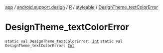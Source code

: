 [app](../../../index.md) / [android.support.design](../../index.md) / [R](../index.md) / [styleable](index.md) / [DesignTheme_textColorError](.)

# DesignTheme_textColorError

`static val DesignTheme_textColorError: `[`Int`](https://kotlinlang.org/api/latest/jvm/stdlib/kotlin/-int/index.html)
`static val DesignTheme_textColorError: `[`Int`](https://kotlinlang.org/api/latest/jvm/stdlib/kotlin/-int/index.html)
